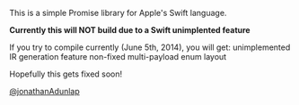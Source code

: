 This is a simple Promise library for Apple's Swift language.

**Currently this will NOT build due to a Swift unimplented feature**

If you try to compile currently (June 5th, 2014), you will get:
unimplemented IR generation feature non-fixed multi-payload enum layout

Hopefully this gets fixed soon!

[@jonathanAdunlap](http://twitter.com/jonathanAdunlap)
